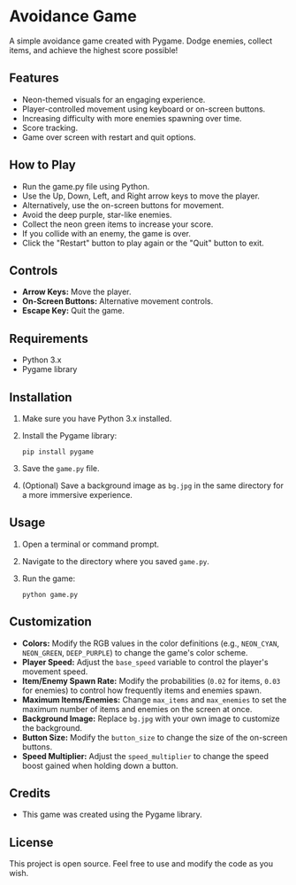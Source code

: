 # Avoidance Game

A simple avoidance game created with Pygame. Dodge enemies, collect items, and achieve the highest score possible!

## Features

*   Neon-themed visuals for an engaging experience.
*   Player-controlled movement using keyboard or on-screen buttons.
*   Increasing difficulty with more enemies spawning over time.
*   Score tracking.
*   Game over screen with restart and quit options.

## How to Play

*   Run the game.py file using Python.
*   Use the Up, Down, Left, and Right arrow keys to move the player.
*   Alternatively, use the on-screen buttons for movement.
*   Avoid the deep purple, star-like enemies.
*   Collect the neon green items to increase your score.
*   If you collide with an enemy, the game is over.
*   Click the "Restart" button to play again or the "Quit" button to exit.

## Controls

*   **Arrow Keys:** Move the player.
*   **On-Screen Buttons:** Alternative movement controls.
*   **Escape Key:** Quit the game.

## Requirements

*   Python 3.x
*   Pygame library

## Installation

1.  Make sure you have Python 3.x installed.
2.  Install the Pygame library:

    ```
    pip install pygame
    ```

3.  Save the `game.py` file.
4.  (Optional) Save a background image as `bg.jpg` in the same directory for a more immersive experience.

## Usage

1.  Open a terminal or command prompt.
2.  Navigate to the directory where you saved `game.py`.
3.  Run the game:

    ```
    python game.py
    ```

## Customization

*   **Colors:** Modify the RGB values in the color definitions (e.g., `NEON_CYAN`, `NEON_GREEN`, `DEEP_PURPLE`) to change the game's color scheme.
*   **Player Speed:** Adjust the `base_speed` variable to control the player's movement speed.
*   **Item/Enemy Spawn Rate:** Modify the probabilities (`0.02` for items, `0.03` for enemies) to control how frequently items and enemies spawn.
*   **Maximum Items/Enemies:** Change `max_items` and `max_enemies` to set the maximum number of items and enemies on the screen at once.
*   **Background Image:** Replace `bg.jpg` with your own image to customize the background.
*   **Button Size:** Modify the `button_size` to change the size of the on-screen buttons.
*   **Speed Multiplier:** Adjust the `speed_multiplier` to change the speed boost gained when holding down a button.

## Credits

*   This game was created using the Pygame library.

## License

This project is open source. Feel free to use and modify the code as you wish.
